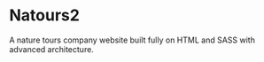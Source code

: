 # Natours2


 
A nature tours company website built fully on HTML and SASS with advanced architecture. 
